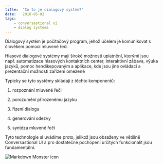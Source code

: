 ```yaml
---
title:  "Co to je dialogový systém?"
date:   2018-05-02
tags: 
    - conversastional ui
    - dialog systems
---
```

Dialogový systém je počítačový program, jehož účelem je komunikovat s člověkem pomocí mluvené řeči.

Hlasové dialogové systémy mají široké možnosti uplatnění, kterými jsou např. automatizace hlasových kontaktních center, interaktivní zábava, výuka jazyků, pomoc hendikepovaným a aplikace, kde jsou jiné ovládací a prezentační možnosti zařízení omezené

Typicky se tyto systémy skládají z těchto komponentů:

1. rozpoznání mluvené řeči

2. porozumění přirozenému jazyku

3. řízení dialogu

4. generování odezvy

5. syntéza mluvené řeči

Tyto technologie si uvádíme proto, jelikož jsou obsaženy ve většině Conversastional UI a pro dostatečné pochopení určitých funkcionalit jsou fundamentální.

<img src="https://cdn.pixabay.com/photo/2017/07/27/17/38/dialogue-2546121_1280.jpg"
     alt="Markdown Monster icon"
     style="float: center; margin-right: 5px; size: 5px" />
